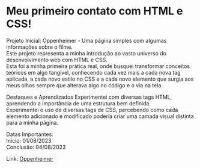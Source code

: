 <h1>Meu primeiro contato com HTML e CSS! </h1>

Projeto Inicial: Oppenheimer - Uma página simples com algumas informações sobre o filme. <br>
Este projeto representa a minha introdução ao vasto universo do desenvolvimento web com HTML e CSS. <br>Esta foi a minha primeira prática real, onde busquei transformar conceitos teóricos em algo tangível, conhecendo cada vez mais a cada nova tag aplicada, a cada novo estilo no CSS e a cada novo elemento que surgia aos meus olhos sempre que alterava algo no código e o via na tela.

Destaques e Aprendizados
Experimentei com diversas tags HTML, aprendendo a importância de uma estrutura bem definida. <br>
Experimentei o uso de diversas tags de CSS, percebendo como cada elemento adicionado e modificado poderia criar uma camada visual distinta para a minha página.

Datas Importantes: <br>
Início: 01/08/2023 <br>
Conclusão: 04/08/2023

Link: <a href="https://caiorossi00.github.io/Oppenheimer/" target="_blank">Oppenheimer</a>


